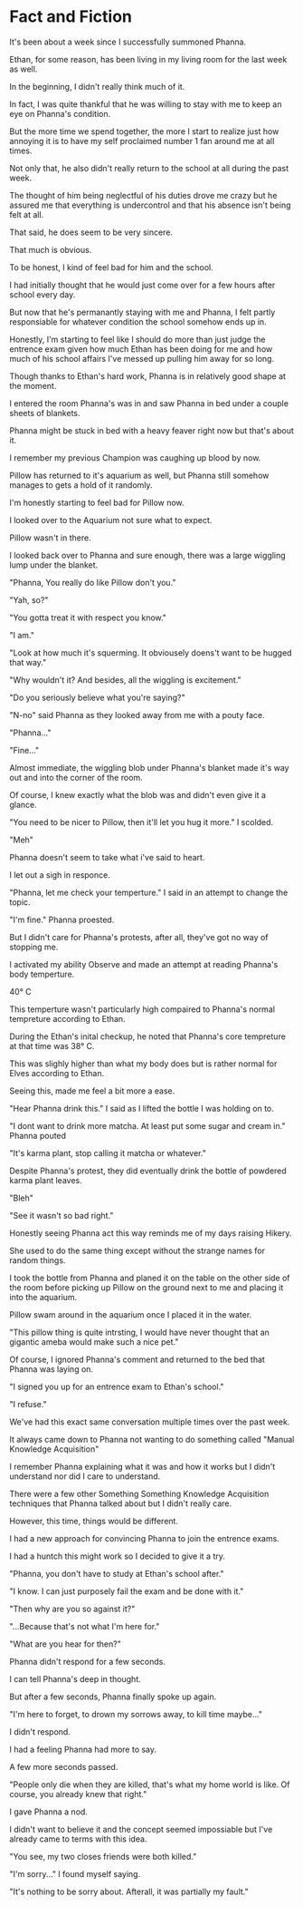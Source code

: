 # Fact and Fiction

It's been about a week since I successfully summoned Phanna. 

Ethan, for some reason, has been living in my living room for the last week as well. 

In the beginning, I didn't really think much of it.

In fact, I was quite thankful that he was willing to stay with me to keep an eye on Phanna's condition.

But the more time we spend together, the more I start to realize just how annoying it is to have my self proclaimed number 1 fan around me at all times. 

Not only that, he also didn't really return to the school at all during the past week. 

The thought of him being neglectful of his duties drove me crazy but he assured me that everything is undercontrol and that his absence isn't being felt at all.

That said, he does seem to be very sincere.

That much is obvious. 

To be honest, I kind of feel bad for him and the school.

I had initially thought that he would just come over for a few hours after school every day.

But now that he's permanantly staying with me and Phanna, I felt partly responsiable for whatever condition the school somehow ends up in.

Honestly, I'm starting to feel like I should do more than just judge the entrence exam given how much Ethan has been doing for me and how much of his school affairs I've messed up pulling him away for so long. 

Though thanks to Ethan's hard work, Phanna is in relatively good shape at the moment.

I entered the room Phanna's was in and saw Phanna in bed under a couple sheets of blankets. 

Phanna might be stuck in bed with a heavy feaver right now but that's about it. 

I remember my previous Champion was caughing up blood by now. 

Pillow has returned to it's aquarium as well, but Phanna still somehow manages to gets a hold of it randomly. 

I'm honestly starting to feel bad for Pillow now. 

I looked over to the Aquarium not sure what to expect.

Pillow wasn't in there.

I looked back over to Phanna and sure enough, there was a large wiggling lump under the blanket.

"Phanna, You really do like Pillow don't you."

"Yah, so?"

"You gotta treat it with respect you know."

"I am."

"Look at how much it's squerming. It obviousely doens't want to be hugged that way."

"Why wouldn't it? And besides, all the wiggling is excitement."

"Do you seriously believe what you're saying?"

"N-no" said Phanna as they looked away from me with a pouty face.

"Phanna..."

"Fine..."

Almost immediate, the wiggling blob under Phanna's blanket made it's way out and into the corner of the room. 

Of course, I knew exactly what the blob was and didn't even give it a glance. 

"You need to be nicer to Pillow, then it'll let you hug it more." I scolded.

"Meh"

Phanna doesn't seem to take what i've said to heart.

I let out a sigh in responce. 

"Phanna, let me check your temperture." I said in an attempt to change the topic.

"I'm fine." Phanna proested. 

But I didn't care for Phanna's protests, after all, they've got no way of stopping me.

I activated my ability Observe and made an attempt at reading Phanna's body temperture. 

40° C

This temperture wasn't particularly high compaired to Phanna's normal tempreture according to Ethan. 

During the Ethan's inital checkup, he noted that Phanna's core tempreture at that time was 38° C. 

This was slighly higher than what my body does but is rather normal for Elves according to Ethan. 

Seeing this, made me feel a bit more a ease.

"Hear Phanna drink this." I said as I lifted the bottle I was holding on to.

"I dont want to drink more matcha. At least put some sugar and cream in." Phanna pouted

"It's karma plant, stop calling it matcha or whatever."

Despite Phanna's protest, they did eventually drink the bottle of powdered karma plant leaves.

"Bleh"

"See it wasn't so bad right."

Honestly seeing Phanna act this way reminds me of my days raising Hikery. 

She used to do the same thing except without the strange names for random things.

I took the bottle from Phanna and planed it on the table on the other side of the room before picking up Pillow on the ground next to me and placing it into the aquarium.

Pillow swam around in the aquarium once I placed it in the water.

"This pillow thing is quite intrsting, I would have never thought that an gigantic ameba would make such a nice pet."

Of course, I ignored Phanna's comment and returned to the bed that Phanna was laying on. 

"I signed you up for an entrence exam to Ethan's school."

"I refuse."

We've had this exact same conversation multiple times over the past week. 

It always came down to Phanna not wanting to do something called "Manual Knowledge Acquisition"

I remember Phanna explaining what it was and how it works but I didn't understand nor did I care to understand. 

There were a few other Something Something Knowledge Acquisition techniques that Phanna talked about but I didn't really care. 

However, this time, things would be different.

I had a new approach for convincing Phanna to join the entrence exams.

I had a huntch this might work so I decided to give it a try.

"Phanna, you don't have to study at Ethan's school after."

"I know. I can just purposely fail the exam and be done with it."

"Then why are you so against it?"

"...Because that's not what I'm here for."

"What are you hear for then?"

Phanna didn't respond for a few seconds.

I can tell Phanna's deep in thought.

But after a few seconds, Phanna finally spoke up again.

"I'm here to forget, to drown my sorrows away, to kill time maybe..."

I didn't respond.

I had a feeling Phanna had more to say.

A few more seconds passed.

"People only die when they are killed, that's what my home world is like. Of course, you already knew that right."

I gave Phanna a nod.

I didn't want to believe it and the concept seemed impossiable but I've already came to terms with this idea.

"You see, my two closes friends were both killed."

"I'm sorry..." I found myself saying.

"It's nothing to be sorry about. Afterall, it was partially my fault."

